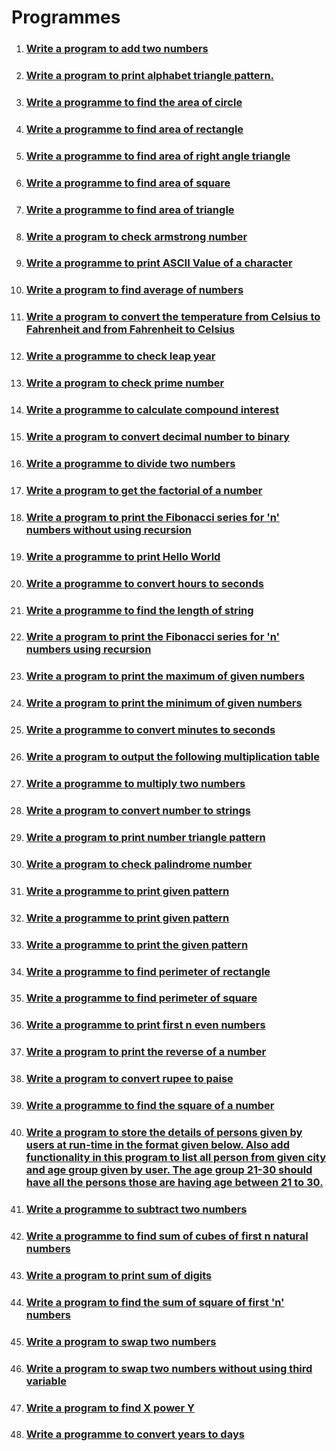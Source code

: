 # Programmes

1. ### [Write a program to add two numbers](./add-two-numbers/)
2. ### [Write a program to print alphabet triangle pattern.](./alphabet-triangle-pattern/)
3. ### [Write a programme to find the area of circle](./area-of-circle/)
4. ### [Write a programme to find area of rectangle](./area-of-rectangle/)
5. ### [Write a programme to find area of right angle triangle](area-of-right-angle-triangle)
6. ### [Write a programme to find area of square](./area-of-square/)
7. ### [Write a programme to find area of triangle](./area-of-triangle/)
8. ### [Write a program to check armstrong number](./armstrong-number/)
9. ### [Write a programme to print ASCII Value of a character](./ascii-value/)
10. ### [Write a program to find average of numbers](./average-of-numbers/)
11. ### [Write a program to convert the temperature from Celsius to Fahrenheit and from Fahrenheit to Celsius](./celsius-to-fahrenheit/)
12. ### [Write a programme to check leap year](./check-leap-year/)
13. ### [Write a program to check prime number](./check-prime-number/)
14. ### [Write a programme to calculate compound interest](./compound-interest-calculator/)
15. ### [Write a program to convert decimal number to binary](./decimal-to-binary/)
16. ### [Write a programme to divide two numbers](./divide-two-numbers/)
17. ### [Write a program to get the factorial of a number](./factorial/)
18. ### [Write a program to print the Fibonacci series for 'n' numbers without using recursion](./fibonaci-series-without-using-recursion/)
19. ### [Write a programme to print Hello World](./hello-world/)
20. ### [Write a programme to convert hours to seconds](./hours-to-seconds/)
21. ### [Write a programme to find the length of string](./length-of-a-string/)
22. ### [Write a program to print the Fibonacci series for 'n' numbers using recursion](./fibonnaci-series-using-recursion/)
23. ### [Write a program to print the maximum of given numbers](./maximum-of-numbers/)
24. ### [Write a program to print the minimum of given numbers](./minimum-of-numbers/)
25. ### [Write a programme to convert minutes to seconds](./minutes-to-seconds/)
26. ### [Write a program to output the following multiplication table](./multiplication-table/)
27. ### [Write a programme to multiply two numbers](./multiply-two-numbers/)
28. ### [Write a program to convert number to strings](./number-to-string/)
29. ### [Write a program to print number triangle pattern](./number-triangle-pattern/)
30. ### [Write a program to check palindrome number](./palindrome-number/)
31. ### [Write a programme to print given pattern](./pattern-1/)
32. ### [Write a programme to print given pattern](./pattern-2/)
33. ### [Write a programme to print the given pattern](./pattern-3/)
34. ### [Write a programme to find perimeter of rectangle](./perimeter-of-rectangle/)
35. ### [Write a programme to find perimeter of square](./perimeter-of-square/)
36. ### [Write a programme to print first n even numbers](print-even-numbers/index.md)
37. ### [Write a program to print the reverse of a number](./reverse-of-a-number/)
38. ### [Write a program to convert rupee to paise](./rupee-to-paise/)
39. ### [Write a programme to find the square of a number](./square-of-number/)
40. ### [Write a program to store the details of persons given by users at run-time in the format given below. Also add functionality in this program to list all person from given city and age group given by user. The age group 21-30 should have all the persons those are having age between 21 to 30.](./store-the-details-of-persons/)
41. ### [Write a programme to subtract two numbers](./subtract-two-numbers/)
42. ### [Write a programme to find sum of cubes of first n natural numbers](./sum-of-cubes/)
43. ### [Write a program to print sum of digits](./sum-of-digits/)
44. ### [Write a program to find the sum of square of first 'n' numbers](./sum-of-square/)
45. ### [Write a program to swap two numbers](./swap-two-numbers/)
46. ### [Write a program to swap two numbers without using third variable](./swap-two-numbers-without-using-third-varible/)
47. ### [Write a program to find X power Y](./x-power-y/)
48. ### [Write a programme to convert years to days](./years-to-days/)
